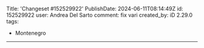 Title: 'Changeset #152529922'
PublishDate: 2024-06-11T08:14:49Z
id: 152529922
user: Andrea Del Sarto
comment: fix vari
created_by: iD 2.29.0
tags:
- Montenegro

---
